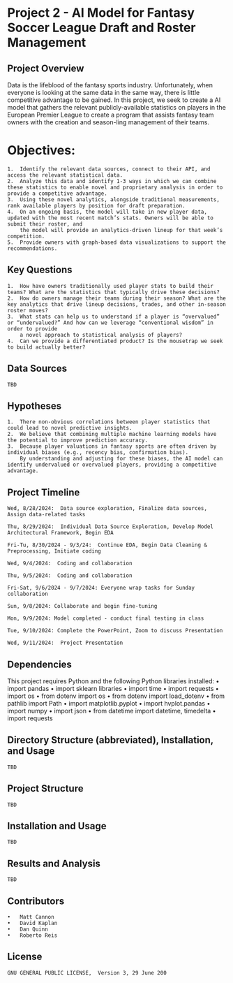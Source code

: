 # Project 2 - AI Model for Fantasy Soccer League Draft and Roster Management

## Project Overview

Data is the lifeblood of the fantasy sports industry. Unfortunately, when everyone is looking at the same data in the same way, there is little competitive advantage to be gained. In this project, we seek to create a AI model that gathers the relevant publicly-available statistics on players in the European Premier League to create a program that assists fantasy team owners with the creation and season-ling management of their teams.

# Objectives:
    1.	Identify the relevant data sources, connect to their API, and access the relevant statistical data.
    2.	Analyze this data and identify 1-3 ways in which we can combine these statistics to enable novel and proprietary analysis in order to provide a competitive advantage.
    3.	Using these novel analytics, alongside traditional measurements, rank available players by position for draft preparation.
    4.	On an ongoing basis, the model will take in new player data, updated with the most recent match’s stats. Owners will be able to submit their roster, and 
    	the model will provide an analytics-driven lineup for that week’s competition.
    5.	Provide owners with graph-based data visualizations to support the recommendations.

## Key Questions
	1.	How have owners traditionally used player stats to build their teams? What are the statistics that typically drive these decisions?
	2.	How do owners manage their teams during their season? What are the key analytics that drive lineup decisions, trades, and other in-season roster moves?
	3.	What stats can help us to understand if a player is “overvalued” or “undervalued?” And how can we leverage “conventional wisdom” in order to provide
		a novel approach to statistical analysis of players?
	4.	Can we provide a differentiated product? Is the mousetrap we seek to build actually better?

## Data Sources
	TBD

## Hypotheses
	1.	There non-obvious correlations between player statistics that could lead to novel predictive insights.
	2.	We believe that combining multiple machine learning models have the potential to improve prediction accuracy.
	3.	Because player valuations in fantasy sports are often driven by individual biases (e.g., recency bias, confirmation bias).
		By understanding and adjusting for these biases, the AI model can identify undervalued or overvalued players, providing a competitive advantage.

## Project Timeline

	Wed, 8/28/2024:  Data source exploration, Finalize data sources, Assign data-related tasks
		
	Thu, 8/29/2024:  Individual Data Source Exploration, Develop Model Architectural Framework, Begin EDA
		
	Fri-Tu, 8/30/2024 - 9/3/24:  Continue EDA, Begin Data Cleaning & Preprocessing, Initiate coding
		
	Wed, 9/4/2024:	Coding and collaboration

	Thu, 9/5/2024:	Coding and collaboration
		
	Fri-Sat, 9/6/2024 - 9/7/2024: Everyone wrap tasks for Sunday collaboration

	Sun, 9/8/2024: Collaborate and begin fine-tuning

	Mon, 9/9/2024: Model completed - conduct final testing in class

	Tue, 9/10/2024:	Complete the PowerPoint, Zoom to discuss Presentation
		
	Wed, 9/11/2024:  Project Presentation


## Dependencies
This project requires Python and the following Python libraries installed:
	•	import pandas
	•	import sklearn libraries
	•	import time
	•	import requests
	•	import os
	•	from dotenv import os
	•	from dotenv import load_dotenv
	•	from pathlib import Path
	•	import matplotlib.pyplot
	•	import hvplot.pandas
	•	import numpy
	•	import json
	•	from datetime import datetime, timedelta
	•	import requests

## Directory Structure (abbreviated), Installation, and Usage
	TBD

## Project Structure
	TBD

## Installation and Usage
	TBD

## Results and Analysis
	TBD
 
## Contributors
	•	Matt Cannon
	•	David Kaplan
	•	Dan Quinn
	•	Roberto Reis

## License
	GNU GENERAL PUBLIC LICENSE,  Version 3, 29 June 200


